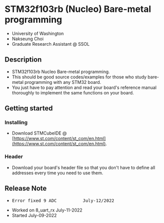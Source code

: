 # STM32f103rb (Nucleo) Bare-metal programming
- University of Washington
- Nakseung Choi
- Graduate Research Assistant @ SSOL

## Description
- STM32f103rb Nucleo Bare-metal programming.
- This should be good source codes/examples for those who study bare-metal programming with any STM32 board.
- You just have to pay attention and read your board's reference manual thoroughly to implement the same functions on your board.

## Getting started

### Installing
- Download STMCubeIDE @ [https://www.st.com/content/st_com/en.html](https://www.st.com/content/st_com/en.html).
### Header
- Download your board's header file so that you don't have to define all addresses every time you need to use them.

## Release Note

- <pre>Error fixed 9_ADC          July-12/2022</pre>
- Worked on 8_uart_rx         July-11-2022
- Started                     July-09-2022
